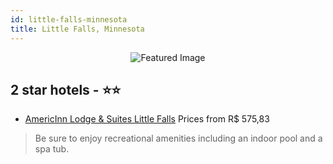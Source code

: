 ```yaml
---
id: little-falls-minnesota
title: Little Falls, Minnesota
---
```


<center><img src="https://i.travelapi.com/hotels/17000000/16730000/16724500/16724459/4a22e970_z.jpg" alt="Featured Image" /></center>


##  2 star hotels - ⭐️⭐️

-    [AmericInn Lodge & Suites Little Falls](https://us.hurb.com/hotels/little-falls/americinn-lodge-suites-little-falls-JNP-JP457572?cmp=18055) Prices from R$ 575,83
   > Be sure to enjoy recreational amenities including an indoor pool and a spa tub.
